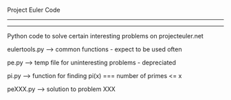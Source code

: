 Project Euler Code
__________________
__________________

Python code to solve certain interesting problems on projecteuler.net


eulertools.py ——> common functions - expect to be used often

pe.py —-> temp file for uninteresting problems - depreciated

pi.py —-> function for finding pi(x) === number of primes <= x

peXXX.py —-> solution to problem XXX